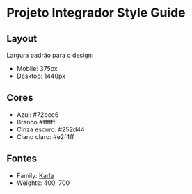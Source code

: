 # Projeto Integrador Style Guide

## Layout

Largura padrão para o design:

- Mobile: 375px
- Desktop: 1440px

## Cores

- Azul: #72bce6
- Branco #ffffff
- Cinza escuro: #252d44
- Ciano claro: #e2f4ff

## Fontes

- Family: [Karla](https://fonts.google.com/specimen/Karla)
- Weights: 400, 700

